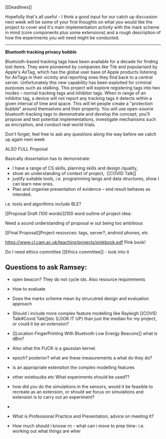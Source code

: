 [[Deadlines]]


Hopefully that's all useful - I think a good input for our catch up discussion next week will be some of your first thoughts on what you would like the project to cover and it's main implementation activity with the mark scheme in mind (core components plus some extensions) and a rough description of how the experiments you will need might be conducted. 

---

**Bluetooth tracking privacy bubble**

Bluetooth-based tracking tags have been available for a decade for finding lost items. They were pioneered by companies like Tile and popularised by Apple's AirTag, which has the global user base of Apple products listening for AirTags in their vicinity and reporting ones they find back to a central server. Unfortunately this new capability has been exploited for criminal purposes such as stalking. This project will explore registering tags into two modes – normal tracking tags and inhibitor tags. When in range of an inhibitor tag, a device will not report any tracking tags it detects within a given interval of time and space. This will let people create a "protection bubble" around themselves and their property. You will use open-source bluetooth tracking tags to demonstrate and develop the concept; you'll propose and test potential implementations, investigate mechanisms such as encryption, and conduct real-world trials.



Don't forget, feel free to ask any questions along the way before we catch up again next week

ALSO FULL Proposal

Basically dissertation has to demonstrate:
- I have a range of CS skills, planning skills and design /quality,
- show an understanding of context of project,  [[COVID Talk]]
- justify suitable tools, i.e. programming langs and data structures, show I can learn new ones. 
- Plan and organise presentation of evidence – end result behaves as intended.

i.e. tools and algorithms include BLE?


[[Proposal Draft (100 words)]]100 word outline of project idea:

Need a sound understanding of proposal w out being too ambitious

[[Final Proposal]]Project resources: tags, server?, android phones, etc

https://www.cl.cam.ac.uk/teaching/projects/pinkbook.pdf Pink book!

Do I need ethics committee [[Ethics committee]]  - look into it
## Questions to ask Ramsey:
-  open beacon? They do not cycle ids. Also resource requirements
- How to evaluate
-  Does the marks scheme mean by strucutred design and evaluation approach
-  Should i include more complex feature modelling like Rayleigh [[COVID Talk#Covid Talk]]etc (LOOK IT UP) than just the median for my project, or could it be an extension?
-   [[Location FingerPrinting With Bluetooth Low Energy Beacons]]  what is dBm?
- Also what the FUCK is a gaussian kernel.
- epoch? posterior? what are these measurements a what do they do?
- is an appropriate extensiton the complex modelling features
- other extebsuibs etc
What experiments should be used??

- how did you do the simulations in the sensors, would it be feasible to recreate as an extension, or should we focus on simulations and extension is to carry out an experiment?
- 
- What is Professional Practice and Presentation, advice on meeting it?
- How much should i knoow rn - what can i move to prep time- i.e. working out what things are wher